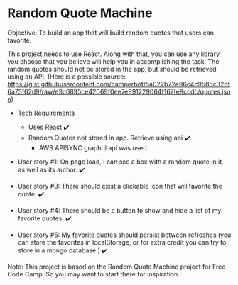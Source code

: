 # Random Quote Machine

Objective: To build an app that will build random quotes that users can favorite.

This project needs to use React. Along with that, you can use any library you choose that you believe will help you in accomplishing the task. The random quotes should not be stored in the app, but should be retrieved using an API. (Here is a possible source: https://gist.githubusercontent.com/camperbot/5a022b72e96c4c9585c32bf6a75f62d9/raw/e3c6895ce42069f0ee7e991229064f167fe8ccdc/quotes.json)

- Tech Requirements
  - Uses React ✔️
  - Random Quotes not stored in app. Retrieve using api ✔️
    - AWS APISYNC graphql api was used.

- User story #1: On page load, I can see a box with a random quote in it, as well as its author. ✔️
- User story #3: There should exist a clickable icon that will favorite the quote. ✔️
- User story #4: There should be a button to show and hide a list of my favorite quotes. ✔️ 
- User story #5: My favorite quotes should persist between refreshes (you can store the favorites in localStorage, or for extra credit you can try to store in a mongo database.) ✔️ 

Note: This project is based on the Random Quote Machine project for Free Code Camp. So you may want to start there for inspiration.

